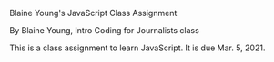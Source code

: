 Blaine Young's JavaScript Class Assignment

By Blaine Young, Intro Coding for Journalists class

This is a class assignment to learn JavaScript. It is due Mar. 5, 2021.
